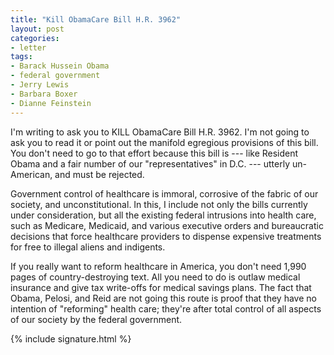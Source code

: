 ```yaml
---
title: "Kill ObamaCare Bill H.R. 3962"
layout: post
categories:
- letter
tags:
- Barack Hussein Obama
- federal government
- Jerry Lewis
- Barbara Boxer
- Dianne Feinstein
---
```


I'm writing to ask you to KILL ObamaCare Bill H.R. 3962. I'm not going to ask you to read it or point out the manifold egregious provisions of this bill. You don't need to go to that effort because this bill is --- like Resident Obama and a fair number of our "representatives" in D.C. --- utterly un-American, and must be rejected.

Government control of healthcare is immoral, corrosive of the fabric of our society, and unconstitutional. In this, I include not only the bills currently under consideration, but all the existing federal intrusions into health care, such as Medicare, Medicaid, and various executive orders and bureaucratic decisions that force healthcare providers to dispense expensive treatments for free to illegal aliens and indigents.

If you really want to reform healthcare in America, you don't need 1,990 pages of country-destroying text. All you need to do is outlaw medical insurance and give tax write-offs for medical savings plans. The fact that Obama, Pelosi, and Reid are not going this route is proof that they have no intention of "reforming" health care; they're after total control of all aspects of our society by the federal government.

{% include signature.html %}
